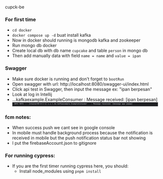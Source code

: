 cupck-be

### For first time
- `cd docker`
- `docker compose up -d` buat install kafka
- Now in docker should running is mongodb kafka and zookeeper
- Run mongo db docker
- Create local db with db name `cupcake` and table `person` in mongo db
- Then add manually data with field `name = name` and `value = ipan`

### Swagger
- Make sure docker is running and don't forget to `bootRun`
- Open swagger with url: http://localhost:8080/swagger-ui/index.html
- Click api test in Swagger, then input the message ex: "ipan berpesan"
- Look at log in Intellij
- ...kafkaexample.ExampleConsumer : Message received: [ipan berpesan]
![img.png](img.png)

### fcm notes:
- When success push we cant see in google console
- In mobile must handle background process because the notification is received in mobile but the push notification status bar not showing
- I put the firebaseAccount.json to gitignore

### For running cypress:
- If you are the first timer running cypress here, you should:
  - Install node_modules using ```pnpm install```